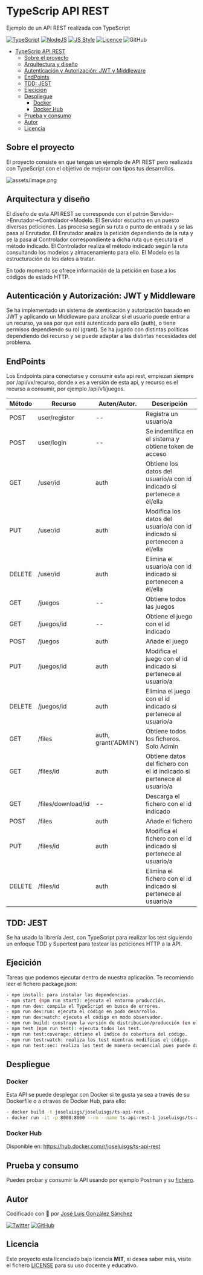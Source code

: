# TypeScrip API REST
Ejemplo de un API REST realizada con TypeScript

[![TypeScript](https://img.shields.io/badge/TypeScript-Ready-blue)](https://www.typescriptlang.org/)
[![NodeJS](https://img.shields.io/badge/NodeJS-Ready-83BA63)](https://nodejs.org/es/)
[![JS Style](https://img.shields.io/badge/JS%20Style-AirBnB-ff69b4)](https://airbnb.io/javascript)
[![Licence](https://img.shields.io/github/license/joseluisgs/todo-native-script)](./LICENSE)
![GitHub](https://img.shields.io/github/last-commit/joseluisgs/ts-api-rest)

- [TypeScrip API REST](#typescrip-api-rest)
  - [Sobre el proyecto](#sobre-el-proyecto)
  - [Arquitectura y diseño](#arquitectura-y-diseño)
  - [Autenticación y Autorización: JWT y Middleware](#autenticación-y-autorización-jwt-y-middleware)
  - [EndPoints](#endpoints)
  - [TDD: JEST](#tdd-jest)
  - [Ejecición](#ejecición)
  - [Despliegue](#despliegue)
    - [Docker](#docker)
    - [Docker Hub](#docker-hub)
  - [Prueba y consumo](#prueba-y-consumo)
  - [Autor](#autor)
  - [Licencia](#licencia)

## Sobre el proyecto

El proyecto consiste en que tengas un ejemplo de API REST pero realizada con TypeScript con el objetivo de mejorar con tipos tus desarrollos.

![assets/image.png](https://hiddenbg.zentica-global.com/wp-content/uploads/2020/12/secure-rest-api-in-nodejs-18f43b3033c239da5d2525cfd9fdc98f.png)

## Arquitectura y diseño
El diseño de esta API REST se corresponde con el patrón Servidor->Enrutador->Controlador->Modelo. 
El Servidor escucha en un puesto diversas peticiones. Las procesa según su ruta o punto de entrada y se las pasa al Enrutador.
El Enrutador analiza la petición dependiendo de la ruta y se la pasa al Controlador correspondiente a dicha ruta que ejecutará el método indicado.
El Controlador realiza el método indicado según la ruta consultando los modelos y almacenamiento para ello.
El Modelo es la estructuración de los datos a tratar.

En todo momento se ofrece información de la petición en base a los códigos de estado HTTP.

## Autenticación y Autorización: JWT y Middleware
Se ha implementado un sistema de atenticación y autorización basado en JWT y aplicando un Middleware para analizar si el usuario puede entrar a un recurso, ya sea por que está autenticado para ello (auth), o tiene permisos dependiendo su rol (grant). Se ha jugado con distintas políticas dependiendo del recurso y se puede adaptar a las distintas necesidades del problema.

## EndPoints
Los Endpoints para conectarse y consumir esta api rest, empiezan siempre por /api/vx/recurso, donde x es a versión de esta api, y recurso es el recurso a consumir, por ejemplo /api/v1/juegos.

| Método | Recurso | Auten/Autor. | Descripción |
| -- | -- | -- | -- |
| POST| user/register | -- | Registra un usuario/a |
| POST| user/login | -- | Se indentifica en el sistema y obtiene token de acceso |
| GET| /user/id | auth | Obtiene los datos del usuario/a con id indicado si pertenece a él/ella |
| PUT| /user/id | auth | Modifica los datos del usuario/a con id indicado si pertenecen a él/ella |
| DELETE| /user/id | auth | Elimina el usuario/a con id indicado si pertenecen a él/ella |
| GET| /juegos | -- | Obtiene todos las juegos |
| GET | /juegos/id | -- | Obtiene el juego con el id indicado |
| POST | /juegos | auth | Añade el juego |
| PUT | /juegos/id | auth | Modifica el juego con el id indicado si pertenece al usuario/a |
| DELETE | /juegos/id | auth | Elimina el juego con el id indicado si pertenece al usuario/a |
| GET| /files | auth, grant('ADMIN') | Obtiene todos los ficheros. Solo Admin |
| GET | /files/id | auth | Obtiene datos del fichero con el id indicado si pertenece al usuario/a |
| GET | /files/download/id | -- | Descarga el fichero con el id indicado |
| POST | /files | auth | Añade el fichero |
| PUT | /files/id | auth | Modifica el fichero con el id indicado si pertenece al usuario/a |
| DELETE | /files/id | auth | Elimina el fichero con el id indicado si pertenece al usuario/a |


## TDD: JEST
Se ha usado la librería Jest, con TypeScript para realizar los test siguiendo un enfoque TDD y Supertest para testear las peticiones HTTP a la API.

## Ejecición
Tareas que podemos ejecutar dentro de nuestra aplicación. Te recomiendo leer el fichero package.json:
```bash
- npm install: para instalar las dependencias.
- npm start (npm run start): ejecuta el entorno producción.
- npm run dev: compila el TypeScript en busca de errores.
- npm run dev:run: ejecuta el código en podo desarrollo.
- npm run dev:watch: ejecuta el código en modo observador.
- npm run build: construye la versión de distribución/producción (en el directorio build).
- npm test (npm run test): ejecuta todos los test.
- npm run test:coverage: obtiene el índice de cobertura del código.
- npm run test:watch: realiza los test mientras modificas el código.
- npm run test:sec: realiza los test de manera secuencial pues puede dar error al cerrar el servidor.
```

## Despliegue
### Docker

Esta API se puede desplegar con Docker si te gusta ya sea a través de su Dockerfile o a otraves de Docker Hub, para ello:
```bash
- docker build -t joseluisgs/joseluisgs/ts-api-rest .
- docker run -it -p 8000:8000 --rm --name ts-api-rest-1 joseluisgs/ts-api-rest
```
### Docker Hub
Disponible en: https://hub.docker.com/r/joseluisgs/ts-api-rest

## Prueba y consumo
Puedes probar y consumir la API usando por ejemplo Postman y su [fichero](./TS-API-REST.postman_collection.json).

## Autor

Codificado con :sparkling_heart: por [José Luis González Sánchez](https://twitter.com/joseluisgonsan)

[![Twitter](https://img.shields.io/twitter/follow/joseluisgonsan?style=social)](https://twitter.com/joseluisgonsan)
[![GitHub](https://img.shields.io/github/followers/joseluisgs?style=social)](https://github.com/joseluisgs)

## Licencia

Este proyecto esta licenciado bajo licencia **MIT**, si desea saber más, visite el fichero
[LICENSE](./LICENSE) para su uso docente y educativo.
